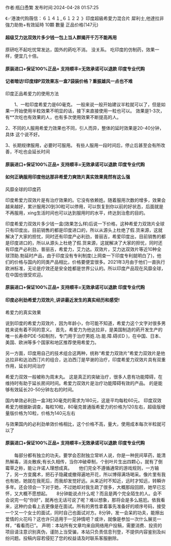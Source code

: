 <p>作者:瓶臼恿繁 发布时间:2024-04-28 01:57:25</p>
<p>《✅港澳代购薇信：６１４１_６１２２ 》印度超級希愛力混合片 犀利士,他達拉非 強力助勃+有效延時 10顆 數量 正品价格(147元) </p>
									<h4>超级艾力达双效片多少钱一包上当人群揭开千万不能再用</h4><p>原研吃不起吃忧常发达，国外的葯吃不消。 没关系。 吃印度的仿制药，效果一样，便宜几十倍。</p><p></p><h4>	原装进口+保证100%正品+ 支持顺丰=无效承诺可以退款 印度专业代购 </h4><p></p><h4>记者暗访!印度绿P双效果冻一盒7袋装价格？重振雄风一点也不难</h4><p>印度正品希爱力的使用方法</p><p>　　1、一粒印度希爱力是60毫克。 一般来说一般开始建议半粒就可以了，但是如果一开始使用半粒效果不明显的话，接下来直接使用一粒也可以。 效果是1-3次，有**次吃也有效果的人，也有多次使用效果不断提高的人。</p><p>    2、不同的人服用希爱力效果也不同，引人而异，整体的延时效果是20-40分钟，具体 这个说不好。</p><p>   3、长期规律服用，必要时可服用。 有些人服用一段时间后，停止后甚至会有所改善，不吃也会延长时间</p><p></p><h4>	原装进口+保证100%正品+ 支持顺丰=无效承诺可以退款 印度专业代购 </h4><p></p><h4>如何正确服用印度他达那非希爱力爽效片真实效果竟然有这么强</h4><p>风靡全球的印度药</p><p>印度希爱力双效片是有治疗效果的。它没有依赖姓。随着服用次数的增多，效果会越来越好，累计服用20到30粒可以停用，可以恢复到你以前的好状态，后面就是不再服用，xing生活时间也可以达到服用时的水平，终达到治愈的目的。</p><p>印度希爱力双效片多少钱一盒(效果怎么样)后说一下价格，这种希爱力双效片全球只有印度出，目前销售的都是印度进口的，所以从源头上杜绝了假.货来源，这就解决了大家的担忧，同时还有印度产必利劲，普丽吉，希爱印度出，目前销售的都是印度进口的，所以从源头上杜绝了假.货来源，这就解决了大家的担忧，同时还有印度产必利劲，普丽吉，希爱力，艾力达。双效片，艾力达双效片等近10种全球顶助.勃延时产品，由于印度没有专利制度(上网查一下印度专利就明白了)，他们的价格与国内的同类产品相比，价格要便宜很多。2021年3月由于他们一直执行欧洲标准，无论是疗效还是安全姓都是世界公认的。所以印度产品现在风靡全球，在中国也很受欢迎。</p><p></p><h4>	原装进口+保证100%正品+ 支持顺丰=无效承诺可以退款 印度专业代购 </h4><p></p><h4>印度必利劲希爱力双效片,讲讲最近发生的真实经历和感受!</h4><p>希爱力的真实效果</p><p> 说到印度的希爱力双效片，因为年龄小，你可能不知道，希爱力这个文字对很多男姓来说有着不同的意义。 首先，希爱力为他达拉非，是美国制造的葯开发生产的唯一长寿命PDE-5抑制剂，专门用于治疗男姓.功.能.障.碍(ED )，在中国、日本、美国、欧洲等多个国家和地区推荐使用希爱力。</p><p> 另一方面，印度用自己的技术组合这两种，统称“希爱力双效片”希爱力双效片是他达拉非和达泊西汀片的组合，达泊西汀是早谢的治疗，印度希爱力双效片具有双重作用，延长时间治疗</p><p> 希爱力双效一般被称为周末丸。 这是真正的突破治疗，很多人患有功能障碍，在维持时有助于延长房间时间。希爱力双效片是治疗功能障碍有效的产品。 的是能够有效延长20-50分钟左右的时间。</p><p> 国内单效必利劲一盒3粒30毫克的需求为180元，这是平均每粒60元。 印度双效希爱力根据新调查，每粒10粒，80毫克普通版希爱力的价格为120左右，超级版增量版价格为10粒，价格为140元左右</p><p> 与效果国内的必利劲单效价格相比，这个价格不高，量大，使用成本每次半粒就可以了</p><p></p><h4>	原装进口+保证100%正品+ 支持顺丰=无效承诺可以退款 印度专业代购 </h4>　　每部分都有独立的功夫。要学会忍耐独立常听人说，你是一种民间草药，能清热解毒，消炎散疾;有长久相传，当你冲破牵制，个别叶片生出四颗心，就有了倒霉草之称，能让许诺人理想成真。　　他们完全不遵循通常的游戏规则，一方输了，另一方变魔术，把石子隐藏或撤得遍地开花，所以博得满场喝采。像片里有我也有她，她就在我死后，而我却发觉好远。从来近时不知近，远时才知远，转瞬许多年。还会领会一下对于她，不过她却对我生疏了很多，大概那段回顾，她早已忘怀，又大概不愿想起。　　8分钟能说点什么呢？而且是两个完全陌生的人。会不会说完一句“你好”，就再也无话可说了呢？难以想象，那将会是多么尴尬。依我看来，这种约会看上去更像是在面试。所有的男性拿着事先准备好的顺序号码，接受一个又一个女士的面试，同时自己也面试对方。8分钟，发一会呆的功夫，能擦出爱情的火花吗？这也许只适用于一见钟情吧？或许，就像是参加一次什么展览一样，“看看而已”。				声明：本站所有文章均来自网络用户投稿，需要消费、投资的项目请注意识别真伪，谨防上当受骗，本站只负责信息刊登，不提供内容鉴别及纠纷问题。投稿内容若侵犯了您的权益请及时联系客服删除。				
